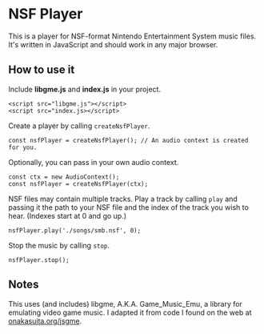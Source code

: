 # NSF Player

This is a player for NSF-format Nintendo Entertainment System music files. It's written in JavaScript and should work in any major browser.

## How to use it
Include **libgme.js** and **index.js** in your project.
```
<script src="libgme.js"></script>
<script src="index.js></script>
```
Create a player by calling `createNsfPlayer`.
```
const nsfPlayer = createNsfPlayer(); // An audio context is created for you.
```
Optionally, you can pass in your own audio context.
```
const ctx = new AudioContext();
const nsfPlayer = createNsfPlayer(ctx);
```
NSF files may contain multiple tracks. Play a track by calling `play` and passing it the path to your NSF file and the index of the track you wish to hear. (Indexes start at 0 and go up.)
```
nsfPlayer.play('./songs/smb.nsf', 0);
```
Stop the music by calling `stop`.
```
nsfPlayer.stop();
```
## Notes
This uses (and includes) libgme, A.K.A. Game_Music_Emu, a library for emulating video game music.
I adapted it from code I found on the web at [onakasuita.org/jsgme](http://onakasuita.org/jsgme/).
